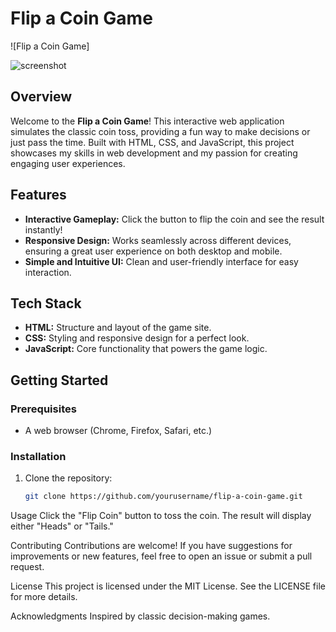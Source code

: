 # Flip a Coin Game

![Flip a Coin Game]

![screenshot](https://github.com/user-attachments/assets/88dfcd59-11bf-40f5-b41b-d1dabe8753fb)

## Overview

Welcome to the **Flip a Coin Game**! This interactive web application simulates the classic coin toss, providing a fun way to make decisions or just pass the time. Built with HTML, CSS, and JavaScript, this project showcases my skills in web development and my passion for creating engaging user experiences.

## Features

- **Interactive Gameplay:** Click the button to flip the coin and see the result instantly!
- **Responsive Design:** Works seamlessly across different devices, ensuring a great user experience on both desktop and mobile.
- **Simple and Intuitive UI:** Clean and user-friendly interface for easy interaction.

## Tech Stack

- **HTML:** Structure and layout of the game site.
- **CSS:** Styling and responsive design for a perfect look.
- **JavaScript:** Core functionality that powers the game logic.

## Getting Started

### Prerequisites

- A web browser (Chrome, Firefox, Safari, etc.)

### Installation

1. Clone the repository:
   ```bash
   git clone https://github.com/yourusername/flip-a-coin-game.git
Usage
Click the "Flip Coin" button to toss the coin.
The result will display either "Heads" or "Tails."

Contributing
Contributions are welcome! If you have suggestions for improvements or new features, feel free to open an issue or submit a pull request.

License
This project is licensed under the MIT License. See the LICENSE file for more details.

Acknowledgments
Inspired by classic decision-making games.

  
